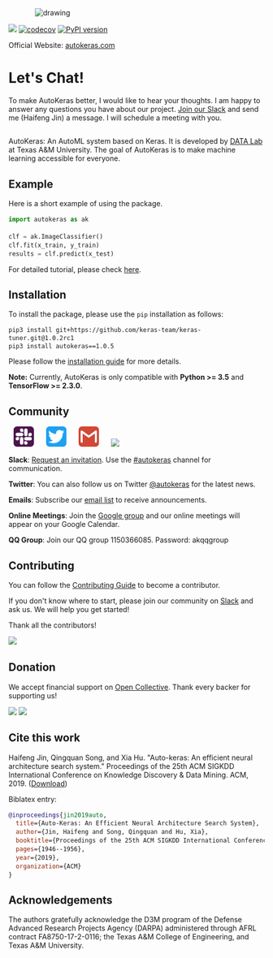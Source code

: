 <img src="https://autokeras.com/img/row_red.svg" alt="drawing" width="400px" style="display: block; margin-left: auto; margin-right: auto"/>

[![](https://github.com/keras-team/autokeras/workflows/Tests/badge.svg?branch=master)](https://github.com/keras-team/autokeras/actions?query=workflow%3ATests+branch%3Amaster)
[![codecov](https://codecov.io/gh/keras-team/autokeras/branch/master/graph/badge.svg)](https://codecov.io/gh/keras-team/autokeras)
[![PyPI version](https://badge.fury.io/py/autokeras.svg)](https://badge.fury.io/py/autokeras)

Official Website: [autokeras.com](https://autokeras.com)

# Let's Chat!
To make AutoKeras better, I would like to hear your thoughts.
I am happy to answer any questions you have about our project.
[Join our Slack](#community) and send me (Haifeng Jin) a message.
I will schedule a meeting with you.

##
AutoKeras: An AutoML system based on Keras.
It is developed by <a href="http://faculty.cs.tamu.edu/xiahu/index.html" target="_blank" rel="nofollow">DATA Lab</a> at Texas A&M University.
The goal of AutoKeras is to make machine learning accessible for everyone.

## Example

Here is a short example of using the package.

```python
import autokeras as ak

clf = ak.ImageClassifier()
clf.fit(x_train, y_train)
results = clf.predict(x_test)
```

For detailed tutorial, please check [here](https://autokeras.com/tutorial/overview/).

## Installation

To install the package, please use the `pip` installation as follows:

```shell
pip3 install git+https://github.com/keras-team/keras-tuner.git@1.0.2rc1
pip3 install autokeras==1.0.5
```

Please follow the [installation guide](https://autokeras.com/install) for more details.

**Note:** Currently, AutoKeras is only compatible with **Python >= 3.5** and **TensorFlow >= 2.3.0**.

## Community
<p float="left">
<a href="https://keras-slack-autojoin.herokuapp.com/"><img src="https://raw.githubusercontent.com/keras-team/autokeras/master/docs/templates/img/slack.svg" width="40px" hspace="10"></a>
<a href="https://twitter.com/autokeras"><img src="https://raw.githubusercontent.com/keras-team/autokeras/master/docs/templates/img/twitter.svg" width="40px" hspace="10"></a>
<a href="https://groups.google.com/forum/#!forum/autokeras-announce/join"><img src="https://raw.githubusercontent.com/keras-team/autokeras/master/docs/templates/img/gmail.svg" width="40px" hspace="10"></a>
<a href="https://groups.google.com/forum/#!forum/autokeras/join"><img src="https://raw.githubusercontent.com/keras-team/autokeras/master/docs/templates/img/calendar.svg" width="40px" hspace="10"></a>
</p>

**Slack**:
[Request an invitation](https://keras-slack-autojoin.herokuapp.com/).
Use the [#autokeras](https://app.slack.com/client/T0QKJHQRE/CSZ5MKZFU) channel for communication.

**Twitter**:
You can also follow us on Twitter [@autokeras](https://twitter.com/autokeras) for the latest news.

**Emails**:
Subscribe our [email list](https://groups.google.com/forum/#!forum/autokeras-announce/join) to receive announcements.

**Online Meetings**:
Join the [Google group](https://groups.google.com/forum/#!forum/autokeras/join) and our online meetings will appear on your Google Calendar.

**QQ Group**:
Join our QQ group 1150366085. Password: akqqgroup

## Contributing

You can follow the [Contributing Guide](https://autokeras.com/contributing/) to become a contributor.

If you don't know where to start, please join our community on [Slack](https://autokeras.com/#community) and ask us.
We will help you get started!

Thank all the contributors!

<a href="https://github.com/keras-team/autokeras/graphs/contributors"><img src="https://opencollective.com/autokeras/contributors.svg?avatarHeight=36&width=890&button=false" /></a>


## Donation

We accept financial support on [Open Collective](https://opencollective.com/autokeras).
Thank every backer for supporting us!

<a href="https://opencollective.com/autokeras#backers" target="_blank"><img src="https://opencollective.com/autokeras/sponsor.svg?avatarHeight=36&width=890&button=false"></a>
<a href="https://opencollective.com/autokeras#backers" target="_blank"><img src="https://opencollective.com/autokeras/backer.svg?avatarHeight=36&width=890&button=false"></a>

## Cite this work

Haifeng Jin, Qingquan Song, and Xia Hu. "Auto-keras: An efficient neural architecture search system." Proceedings of the 25th ACM SIGKDD International Conference on Knowledge Discovery & Data Mining. ACM, 2019. ([Download](https://www.kdd.org/kdd2019/accepted-papers/view/auto-keras-an-efficient-neural-architecture-search-system))

Biblatex entry:

```bibtex
@inproceedings{jin2019auto,
  title={Auto-Keras: An Efficient Neural Architecture Search System},
  author={Jin, Haifeng and Song, Qingquan and Hu, Xia},
  booktitle={Proceedings of the 25th ACM SIGKDD International Conference on Knowledge Discovery \& Data Mining},
  pages={1946--1956},
  year={2019},
  organization={ACM}
}
```

## Acknowledgements

The authors gratefully acknowledge the D3M program of the Defense Advanced Research Projects Agency (DARPA) administered through AFRL contract FA8750-17-2-0116; the Texas A&M College of Engineering, and Texas A&M University.
